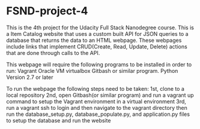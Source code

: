 # FSND-project-4

This is the 4th project for the Udacity Full Stack Nanodegree course. This is a Item Catalog website that uses a custom built API for JSON queries to a database that returns the data to an HTML webpage. These webpages include links that implement CRUD(Create, Read, Update, Delete) actions that are done through calls to the API.

This webpage will require the following programs to be installed in order to run:
  Vagrant
  Oracle VM virtualbox
  Gitbash or similar program.
  Python Version 2.7 or later

To run the webpage the following steps need to be taken:
  1st, clone to a local repository
  2nd, open Gitbash(or similar program) and run a vagrant up command to setup the Vagrant environment in a virtual environment
  3rd, run a vagrant ssh to login and then navigate to the vagrant directory
  then run the database_setup.py, database_populate.py, and application.py files to setup the database and run the website
